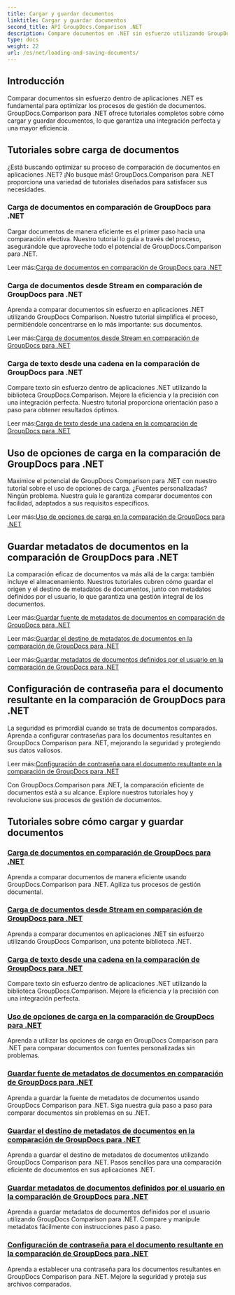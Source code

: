 ```yaml
---
title: Cargar y guardar documentos
linktitle: Cargar y guardar documentos
second_title: API GroupDocs.Comparison .NET
description: Compare documentos en .NET sin esfuerzo utilizando GroupDocs.Comparison para .NET. Aprenda a cargar, guardar y utilizar opciones de carga para una gestión eficiente de documentos.
type: docs
weight: 22
url: /es/net/loading-and-saving-documents/
---
```

## Introducción

Comparar documentos sin esfuerzo dentro de aplicaciones .NET es fundamental para optimizar los procesos de gestión de documentos. GroupDocs.Comparison para .NET ofrece tutoriales completos sobre cómo cargar y guardar documentos, lo que garantiza una integración perfecta y una mayor eficiencia.

## Tutoriales sobre carga de documentos

¿Está buscando optimizar su proceso de comparación de documentos en aplicaciones .NET? ¡No busque más! GroupDocs.Comparison para .NET proporciona una variedad de tutoriales diseñados para satisfacer sus necesidades.

### Carga de documentos en comparación de GroupDocs para .NET

Cargar documentos de manera eficiente es el primer paso hacia una comparación efectiva. Nuestro tutorial lo guía a través del proceso, asegurándole que aproveche todo el potencial de GroupDocs.Comparison para .NET.

 Leer más:[Carga de documentos en comparación de GroupDocs para .NET](./loading-documents/)

### Carga de documentos desde Stream en comparación de GroupDocs para .NET

Aprenda a comparar documentos sin esfuerzo en aplicaciones .NET utilizando GroupDocs Comparison. Nuestro tutorial simplifica el proceso, permitiéndole concentrarse en lo más importante: sus documentos.

 Leer más:[Carga de documentos desde Stream en comparación de GroupDocs para .NET](./loading-documents-from-stream/)

### Carga de texto desde una cadena en la comparación de GroupDocs para .NET

Compare texto sin esfuerzo dentro de aplicaciones .NET utilizando la biblioteca GroupDocs.Comparison. Mejore la eficiencia y la precisión con una integración perfecta. Nuestro tutorial proporciona orientación paso a paso para obtener resultados óptimos.

 Leer más:[Carga de texto desde una cadena en la comparación de GroupDocs para .NET](./loading-text-from-string/)

## Uso de opciones de carga en la comparación de GroupDocs para .NET

Maximice el potencial de GroupDocs Comparison para .NET con nuestro tutorial sobre el uso de opciones de carga. ¿Fuentes personalizadas? Ningún problema. Nuestra guía le garantiza comparar documentos con facilidad, adaptados a sus requisitos específicos.

 Leer más:[Uso de opciones de carga en la comparación de GroupDocs para .NET](./using-load-options/)

## Guardar metadatos de documentos en la comparación de GroupDocs para .NET

La comparación eficaz de documentos va más allá de la carga: también incluye el almacenamiento. Nuestros tutoriales cubren cómo guardar el origen y el destino de metadatos de documentos, junto con metadatos definidos por el usuario, lo que garantiza una gestión integral de los documentos.

 Leer más:[Guardar fuente de metadatos de documentos en comparación de GroupDocs para .NET](./saving-documents-metadata-source/)

 Leer más:[Guardar el destino de metadatos de documentos en la comparación de GroupDocs para .NET](./saving-documents-metadata-target/)

 Leer más:[Guardar metadatos de documentos definidos por el usuario en la comparación de GroupDocs para .NET](./saving-user-defined-document-metadata/)

## Configuración de contraseña para el documento resultante en la comparación de GroupDocs para .NET

La seguridad es primordial cuando se trata de documentos comparados. Aprenda a configurar contraseñas para los documentos resultantes en GroupDocs Comparison para .NET, mejorando la seguridad y protegiendo sus datos valiosos.

 Leer más:[Configuración de contraseña para el documento resultante en la comparación de GroupDocs para .NET](./setting-password-for-resultant-document/)

Con GroupDocs.Comparison para .NET, la comparación eficiente de documentos está a su alcance. Explore nuestros tutoriales hoy y revolucione sus procesos de gestión de documentos.
## Tutoriales sobre cómo cargar y guardar documentos
### [Carga de documentos en comparación de GroupDocs para .NET](./loading-documents/)
Aprenda a comparar documentos de manera eficiente usando GroupDocs.Comparison para .NET. Agiliza tus procesos de gestión documental.
### [Carga de documentos desde Stream en comparación de GroupDocs para .NET](./loading-documents-from-stream/)
Aprenda a comparar documentos en aplicaciones .NET sin esfuerzo utilizando GroupDocs Comparison, una potente biblioteca .NET.
### [Carga de texto desde una cadena en la comparación de GroupDocs para .NET](./loading-text-from-string/)
Compare texto sin esfuerzo dentro de aplicaciones .NET utilizando la biblioteca GroupDocs.Comparison. Mejore la eficiencia y la precisión con una integración perfecta.
### [Uso de opciones de carga en la comparación de GroupDocs para .NET](./using-load-options/)
Aprenda a utilizar las opciones de carga en GroupDocs Comparison para .NET para comparar documentos con fuentes personalizadas sin problemas.
### [Guardar fuente de metadatos de documentos en comparación de GroupDocs para .NET](./saving-documents-metadata-source/)
Aprenda a guardar la fuente de metadatos de documentos usando GroupDocs Comparison para .NET. Siga nuestra guía paso a paso para comparar documentos sin problemas en su .NET.
### [Guardar el destino de metadatos de documentos en la comparación de GroupDocs para .NET](./saving-documents-metadata-target/)
Aprenda a guardar el destino de metadatos de documentos utilizando GroupDocs Comparison para .NET. Pasos sencillos para una comparación eficiente de documentos en sus aplicaciones .NET.
### [Guardar metadatos de documentos definidos por el usuario en la comparación de GroupDocs para .NET](./saving-user-defined-document-metadata/)
Aprenda a guardar metadatos de documentos definidos por el usuario utilizando GroupDocs Comparison para .NET. Compare y manipule metadatos fácilmente con instrucciones paso a paso.
### [Configuración de contraseña para el documento resultante en la comparación de GroupDocs para .NET](./setting-password-for-resultant-document/)
Aprenda a establecer una contraseña para los documentos resultantes en GroupDocs Comparison para .NET. Mejore la seguridad y proteja sus archivos comparados.